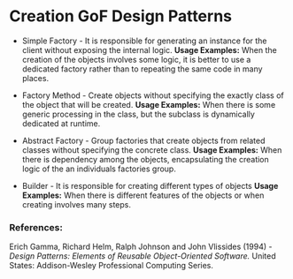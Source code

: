 # Creation GoF Design Patterns

- Simple Factory - It is responsible for generating an instance for the client without exposing the internal logic. **Usage Examples:** When the creation of the objects involves some logic, it is better to use a dedicated factory rather than to repeating the same code in many places.

- Factory Method - Create objects without specifying the exactly class of the object that will be created. **Usage Examples:** When there is some generic processing in the class, but the subclass is dynamically dedicated at runtime.

- Abstract Factory - Group factories that create objects from related classes without specifying the concrete class. **Usage Examples:** When there is dependency among the objects, encapsulating the creation logic of the an individuals factories group. 

- Builder - It is responsible for creating different types of objects **Usage Examples:** When there is different features of the objects or when creating involves many steps.

### References:
Erich Gamma, Richard Helm, Ralph Johnson and John Vlissides (1994) - *Design Patterns: Elements of Reusable Object-Oriented Software.*	United States: Addison-Wesley Professional Computing Series.

